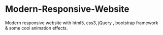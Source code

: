 # Modern-Responsive-Website
 Modern responsive website with html5, css3, jQuery , bootstrap framework & some cool animation effects.
